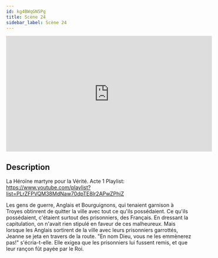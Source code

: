 ```yaml
---
id: kg4BWqGN5Pg
title: Scène 24
sidebar_label: Scène 24
---
```


<iframe
  width="560"
  height="315"
  src="https://www.youtube.com/embed/kg4BWqGN5Pg"
  title="YouTube video player"
  frameborder="0"
  allow="accelerometer; autoplay; clipboard-write; encrypted-media; gyroscope; picture-in-picture; web-share"
  referrerpolicy="strict-origin-when-cross-origin"
  allowfullscreen
></iframe>

## Description

La Héroïne martyre pour la Vérité. Acte 1
Playlist: https://www.youtube.com/playlist?list=PLrZFPVQM38MdNaw70dpTE8Ir2APwZPhjZ

Les gens de guerre, Anglais et Bourguignons, qui tenaient garnison à Troyes obtinrent de quitter la ville avec tout ce qu'ils possédaient. Ce qu'ils possédaient, c'étaient surtout des prisonniers, des Français. En dressant la capitulation, on n'avait rien stipulé en faveur de ces malheureux. Mais lorsque les Anglais sortirent de la ville avec leurs prisonniers garrottés, Jeanne se jeta en travers de la route. 
"En nom Dieu, vous ne les emmènerez pas!" s'écria-t-elle. 
Elle exigea que les prisonniers lui fussent remis, et que leur rançon fût payée par le Roi.
